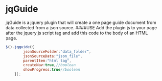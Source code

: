 # jqGuide
jqGuide is a jquery plugin that will  create a one page guide document from data collected from a json source.
####USE
Add the plugin js to your page after the jquery js script tag and add this code to the body of an HTML page.
```javascript
$().jqguide({
        jsonSourceFolder:"data_folder",
        jsonSourceData:"json_file",
        parentItem:"html tag",
        createNav:true,//boolean
        showProgress:true//boolean
    });
```
